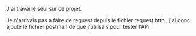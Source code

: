 J'ai travaillé seul sur ce projet.

Je n'arrivais pas a faire de request depuis le fichier request.http , j'ai donc ajouté le fichier postman de que j'utilisais pour tester l'API